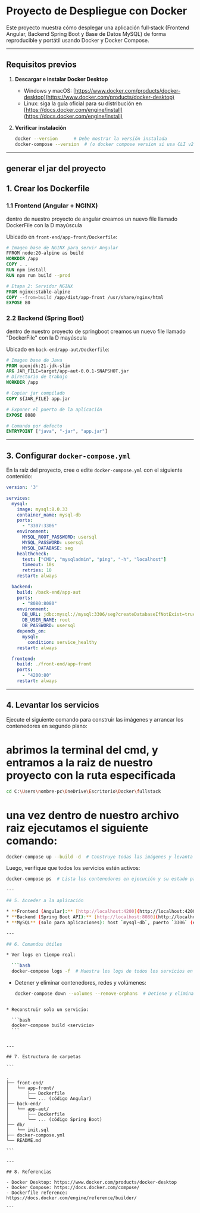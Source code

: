 # Proyecto de Despliegue con Docker

Este proyecto muestra cómo desplegar una aplicación full‑stack (Frontend Angular, Backend Spring Boot y Base de Datos MySQL)
de forma reproducible y portátil usando Docker y Docker Compose.

---

## Requisitos previos

1. **Descargar e instalar Docker Desktop**

   * Windows y macOS: [https://www.docker.com/products/docker-desktop](https://www.docker.com/products/docker-desktop)
   * Linux: siga la guía oficial para su distribución en [https://docs.docker.com/engine/install](https://docs.docker.com/engine/install)

2. **Verificar instalación**

   ```bash
   docker --version      # Debe mostrar la versión instalada
   docker-compose --version  # (o docker compose version si usa CLI v2)
   ```

---
## generar el jar del proyecto 


## 1. Crear los Dockerfile

### 1.1 Frontend (Angular + NGINX)
dentro de nuestro proyecto de angular creamos un nuevo file llamado DockerFile con la D mayúscula

Ubicado en `front-end/app-front/Dockerfile`:

```dockerfile
# Imagen base de NGINX para servir Angular
FFROM node:20-alpine as build
WORKDIR /app
COPY . .
RUN npm install
RUN npm run build --prod

# Etapa 2: Servidor NGINX
FROM nginx:stable-alpine
COPY --from=build /app/dist/app-front /usr/share/nginx/html
EXPOSE 80
```

### 2.2 Backend (Spring Boot)
dentro de nuestro proyecto de springboot creamos un nuevo file llamado "DockerFile" con la D mayúscula

Ubicado en `back-end/app-aut/Dockerfile`:

```dockerfile
# Imagen base de Java
FROM openjdk:21-jdk-slim
ARG JAR_FILE=target/app-aut-0.0.1-SNAPSHOT.jar
# Directorio de trabajo
WORKDIR /app

# Copiar jar compilado
COPY ${JAR_FILE} app.jar

# Exponer el puerto de la aplicación
EXPOSE 8080

# Comando por defecto
ENTRYPOINT ["java", "-jar", "app.jar"]
```

---

## 3. Configurar `docker-compose.yml`

En la raíz del proyecto, cree o edite `docker-compose.yml` con el siguiente contenido:

```yaml
version: '3'

services:
  mysql:
    image: mysql:8.0.33
    container_name: mysql-db
    ports:
      - "3307:3306"
    environment:
      MYSQL_ROOT_PASSWORD: usersql
      MYSQL_PASSWORD: usersql
      MYSQL_DATABASE: seg
    healthcheck:
      test: ["CMD", "mysqladmin", "ping", "-h", "localhost"]
      timeout: 10s
      retries: 10
    restart: always

  backend:
    build: /back-end/app-aut
    ports:
      - "8080:8080"
    environment:
      DB_URL: jdbc:mysql://mysql:3306/seg?createDatabaseIfNotExist=true&serverTimeZone=UTC
      DB_USER_NAME: root
      DB_PASSWORD: usersql
    depends_on:
      mysql:
        condition: service_healthy
    restart: always

  frontend:
    build: ./front-end/app-front
    ports:
      - "4200:80"
    restart: always
```

---

## 4. Levantar los servicios

Ejecute el siguiente comando para construir las imágenes y arrancar los contenedores en segundo plano:

# abrimos la terminal del cmd, y entramos a la raiz de nuestro proyecto con la ruta especificada
```bash
cd C:\Users\nombre-pc\OneDrive\Escritorio\Docker\fullstack
```

# una vez dentro de nuestro archivo raiz ejecutamos el siguiente comando: 
```bash
docker-compose up --build -d  # Construye todas las imágenes y levanta los contenedores en segundo plano
```

Luego, verifique que todos los servicios estén activos:

```bash
docker-compose ps  # Lista los contenedores en ejecución y su estado para verificar que todo esté activo```

---

## 5. Acceder a la aplicación

* **Frontend (Angular):** [http://localhost:4200](http://localhost:4200)
* **Backend (Spring Boot API):** [http://localhost:8080](http://localhost:8080)
* **MySQL** (solo para aplicaciones): host `mysql-db`, puerto `3306` (externo `3307`), usuario `root`, contraseña `usersql`, base `seg`

---

## 6. Comandos útiles

* Ver logs en tiempo real:

  ```bash
  docker-compose logs -f  # Muestra los logs de todos los servicios en tiempo real, útil para depuración
  ```

- Detener y eliminar contenedores, redes y volúmenes:

  ```bash
  docker-compose down --volumes --remove-orphans  # Detiene y elimina contenedores, redes y volúmenes asociados
````

* Reconstruir solo un servicio:

  ```bash
  docker-compose build <servicio>
  ```


---

## 7. Estructura de carpetas

```

.
├── front-end/
│   └── app-front/
│       ├── Dockerfile
│       └── ... (código Angular)
├── back-end/
│   └── app-aut/
│       ├── Dockerfile
│       └── ... (código Spring Boot)
├── db/
│   └── init.sql
├── docker-compose.yml
└── README.md

```

---

## 8. Referencias

- Docker Desktop: https://www.docker.com/products/docker-desktop  
- Docker Compose: https://docs.docker.com/compose/  
- Dockerfile reference: https://docs.docker.com/engine/reference/builder/  

```
